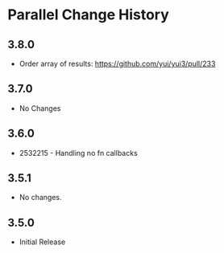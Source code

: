 Parallel Change History
=======================

3.8.0
-----

* Order array of results: https://github.com/yui/yui3/pull/233

3.7.0
-----

* No Changes

3.6.0
-----

* 2532215 - Handling no fn callbacks

3.5.1
-----

* No changes.

3.5.0
-----

* Initial Release
